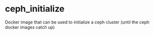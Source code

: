 # ceph_initialize
Docker image that can be used to initialize a ceph cluster (until the ceph docker images catch up)
